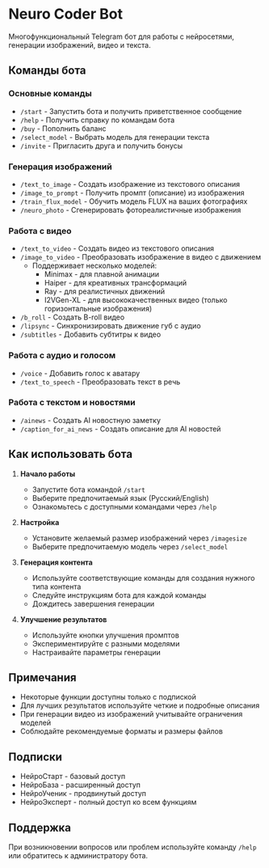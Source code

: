 # Neuro Coder Bot

Многофункциональный Telegram бот для работы с нейросетями, генерации изображений, видео и текста.

## Команды бота

### Основные команды
- `/start` - Запустить бота и получить приветственное сообщение
- `/help` - Получить справку по командам бота
- `/buy` - Пополнить баланс
- `/select_model` - Выбрать модель для генерации текста
- `/invite` - Пригласить друга и получить бонусы


### Генерация изображений
- `/text_to_image` - Создать изображение из текстового описания
- `/image_to_prompt` - Получить промпт (описание) из изображения
- `/train_flux_model` - Обучить модель FLUX на ваших фотографиях
- `/neuro_photo` - Сгенерировать фотореалистичные изображения


### Работа с видео
- `/text_to_video` - Создать видео из текстового описания
- `/image_to_video` - Преобразовать изображение в видео с движением
  - Поддерживает несколько моделей:
    - Minimax - для плавной анимации
    - Haiper - для креативных трансформаций
    - Ray - для реалистичных движений
    - I2VGen-XL - для высококачественных видео (только горизонтальные изображения)
- `/b_roll` - Создать B-roll видео
- `/lipsync` - Синхронизировать движение губ с аудио
- `/subtitles` - Добавить субтитры к видео

### Работа с аудио и голосом
- `/voice` - Добавить голос к аватару
- `/text_to_speech` - Преобразовать текст в речь


### Работа с текстом и новостями
- `/ainews` - Создать AI новостную заметку
- `/caption_for_ai_news` - Создать описание для AI новостей

## Как использовать бота

1. **Начало работы**
   - Запустите бота командой `/start`
   - Выберите предпочитаемый язык (Русский/English)
   - Ознакомьтесь с доступными командами через `/help`

2. **Настройка**
   - Установите желаемый размер изображений через `/imagesize`
   - Выберите предпочитаемую модель через `/select_model`

3. **Генерация контента**
   - Используйте соответствующие команды для создания нужного типа контента
   - Следуйте инструкциям бота для каждой команды
   - Дождитесь завершения генерации

4. **Улучшение результатов**
   - Используйте кнопки улучшения промптов
   - Экспериментируйте с разными моделями
   - Настраивайте параметры генерации

## Примечания

- Некоторые функции доступны только с подпиской
- Для лучших результатов используйте четкие и подробные описания
- При генерации видео из изображений учитывайте ограничения моделей
- Соблюдайте рекомендуемые форматы и размеры файлов

## Подписки

- НейроСтарт - базовый доступ
- НейроБаза - расширенный доступ
- НейроУченик - продвинутый доступ
- НейроЭксперт - полный доступ ко всем функциям

## Поддержка

При возникновении вопросов или проблем используйте команду `/help` или обратитесь к администратору бота.
